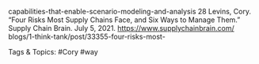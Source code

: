 capabilities-that-enable-scenario-modeling-and-analysis 
28  Levins, Cory. “Four Risks Most Supply Chains Face, 
and Six Ways to Manage Them.” Supply Chain Brain. 
July 5, 2021. https://www.supplychainbrain.com/
blogs/1-think-tank/post/33355-four-risks-most-

   Tags & Topics:
   #Cory
   #way